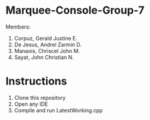# Marquee-Console-Group-7    
Members:                               
1. Corpuz, Gerald Justine E.                        
2. De Jesus, Andrei Zarmin D.                          
3. Manaois, Chriscel John M.                     
4. Sayat, John Christian N.

# Instructions                      
1. Clone this repository
2. Open any IDE
3. Compile and run LatestWorking.cpp
